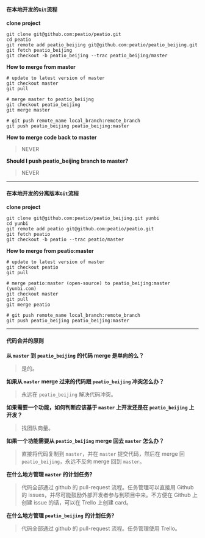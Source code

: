 #### 在本地开发的`Git`流程

**clone project**

    git clone git@github.com:peatio/peatio.git
    cd peatio
    git remote add peatio_beijing git@github.com:peatio/peatio_beijing.git
    git fetch peatio_beijing
    git checkout -b peatio_beijing --trac peatio_beijing/master

**How to merge from master**

    # update to latest version of master
    git checkout master
    git pull

    # merge master to peatio_beiijng
    git checkout peatio_beijing
    git merge master

    # git push remote_name local_branch:remote_branch
    git push peatio_beijing peatio_beijing:master

**How to merge code back to master**
> NEVER

**Should I push peatio_beijing branch to master?**
> NEVER


***


#### 在本地开发的分离版本`Git`流程

**clone project**

    git clone git@github.com:peatio/peatio_beijing.git yunbi
    cd yunbi
    git remote add peatio git@github.com:peatio/peatio.git
    git fetch peatio
    git checkout -b peatio --trac peatio/master

**How to merge from peatio:master**

    # update to latest version of master
    git checkout peatio
    git pull

    # merge peatio:master (open-source) to peatio_beijing:master (yunbi.com)
    git checkout master
    git pull
    git merge peatio

    # git push remote_name local_branch:remote_branch
    git push peatio_beijing peatio_beijing:master

*** 

#### 代码合并的原则

**从 `master` 到 `peatio_beijing` 的代码 merge 是单向的么？**
> 是的。

**如果从 `master` merge 过来的代码跟 `peatio_beijing` 冲突怎么办？**
> 永远在 `peatio_beijing` 解决代码冲突。

**如果需要一个功能，如何判断应该基于 `master` 上开发还是在 `peatio_beijing` 上开发？**
> 找团队商量。

**如果一个功能需要从 `peatio_beijing` merge 回去 `master` 怎么办？**
> 直接将代码复制到 `master`，并在 `master` 提交代码，然后在 merge 回 `peatio_beijing`，永远不反向 merge 回到 `master`。

**在什么地方管理 `master` 的计划任务?**
> 代码全部通过 github 的 pull-request 流程。任务管理可以直接用 Github 的 issues，并尽可能鼓励外部开发者参与到项目中来。不方便在 Github 上创建 issue 的话，可以在 Trello 上创建 card。

**在什么地方管理 `peatio_beijing` 的计划任务?**
> 代码全部通过 github 的 pull-request 流程。任务管理使用 Trello。

